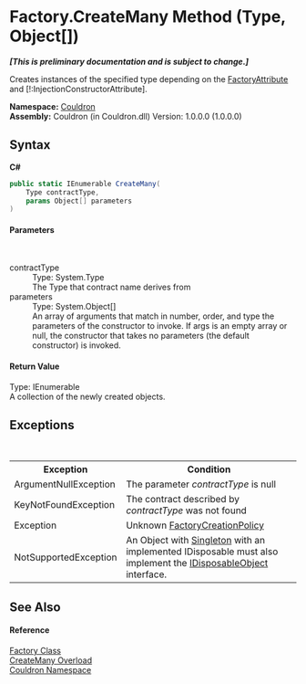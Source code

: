 # Factory.CreateMany Method (Type, Object[])
 _**\[This is preliminary documentation and is subject to change.\]**_

Creates instances of the specified type depending on the <a href="T_Couldron_FactoryAttribute">FactoryAttribute</a> and [!:InjectionConstructorAttribute].

**Namespace:**&nbsp;<a href="N_Couldron">Couldron</a><br />**Assembly:**&nbsp;Couldron (in Couldron.dll) Version: 1.0.0.0 (1.0.0.0)

## Syntax

**C#**<br />
``` C#
public static IEnumerable CreateMany(
	Type contractType,
	params Object[] parameters
)
```


#### Parameters
&nbsp;<dl><dt>contractType</dt><dd>Type: System.Type<br />The Type that contract name derives from</dd><dt>parameters</dt><dd>Type: System.Object[]<br />An array of arguments that match in number, order, and type the parameters of the constructor to invoke. If args is an empty array or null, the constructor that takes no parameters (the default constructor) is invoked.</dd></dl>

#### Return Value
Type: IEnumerable<br />A collection of the newly created objects.

## Exceptions
&nbsp;<table><tr><th>Exception</th><th>Condition</th></tr><tr><td>ArgumentNullException</td><td>The parameter *contractType* is null</td></tr><tr><td>KeyNotFoundException</td><td>The contract described by *contractType* was not found</td></tr><tr><td>Exception</td><td>Unknown <a href="T_Couldron_FactoryCreationPolicy">FactoryCreationPolicy</a></td></tr><tr><td>NotSupportedException</td><td>An Object with <a href="T_Couldron_FactoryCreationPolicy">Singleton</a> with an implemented IDisposable must also implement the <a href="T_Couldron_Core_IDisposableObject">IDisposableObject</a> interface.</td></tr></table>

## See Also


#### Reference
<a href="T_Couldron_Factory">Factory Class</a><br /><a href="Overload_Couldron_Factory_CreateMany">CreateMany Overload</a><br /><a href="N_Couldron">Couldron Namespace</a><br />